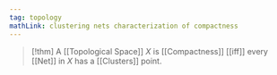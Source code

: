 ```yaml
---
tag: topology
mathLink: clustering nets characterization of compactness
---
```

>[!thm]
>A [[Topological Space]] $X$ is [[Compactness]] [[iff]] every [[Net]] in $X$ has a [[Clusters]] point.
